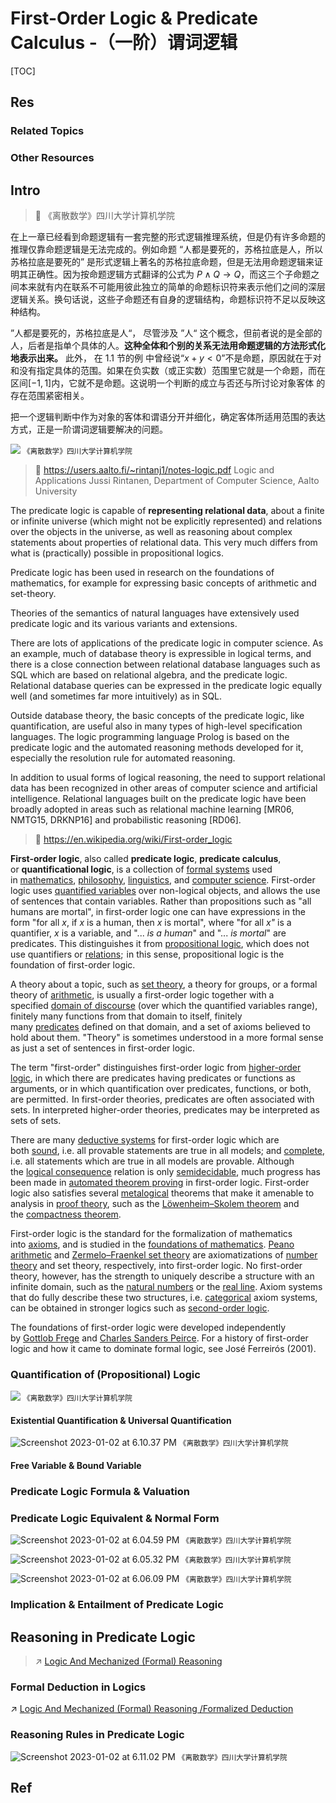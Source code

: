 # First-Order Logic & Predicate Calculus -（一阶）谓词逻辑

[TOC]



## Res
### Related Topics


### Other Resources



## Intro
> 📖 《离散数学》四川大学计算机学院

在上一章已经看到命题逻辑有一套完整的形式逻辑推理系统，但是仍有许多命题的推理仅靠命题逻辑是无法完成的。例如命题 “人都是要死的，苏格拉底是人，所以苏格拉底是要死的” 是形式逻辑上著名的苏格拉底命题，但是无法用命题逻辑来证明其正确性。因为按命题逻辑方式翻译的公式为 $P\land Q \to Q$，而这三个子命题之间本来就有内在联系不可能用彼此独立的简单的命题标识符来表示他们之间的深层逻辑关系。换句话说，这些子命题还有自身的逻辑结构，命题标识符不足以反映这种结构。

”人都是要死的，苏格拉底是人“， 尽管涉及 ”人“ 这个概念，但前者说的是全部的人，后者是指单个具体的人。**这种全体和个别的关系无法用命题逻辑的方法形式化地表示出来。** 此外， 在 1.1 节的例 中曾经说“$x+y<0$”不是命题，原因就在于对和没有指定具体的范围。如果在负实数（或正实数）范围里它就是一个命题，而在区间$[-1,1]$内，它就不是命题。这说明一个判断的成立与否还与所讨论对象客体 的存在范围紧密相关。

把一个逻辑判断中作为对象的客体和谓语分开并细化，确定客体所适用范围的表达方式，正是一阶谓词逻辑要解决的问题。

![](../../../../../Assets/Pics/Screenshot%202025-08-04%20at%2000.38.30.png)
<small>《离散数学》四川大学计算机学院</small>


> 📖 https://users.aalto.fi/~rintanj1/notes-logic.pdf
> Logic and Applications Jussi Rintanen, Department of Computer Science, Aalto University

The predicate logic is capable of **representing relational data**, about a finite or infinite universe (which might not be explicitly represented) and relations over the objects in the universe, as well as reasoning about complex statements about properties of relational data. This very much differs from what is (practically) possible in propositional logics.

Predicate logic has been used in research on the foundations of mathematics, for example for expressing basic concepts of arithmetic and set-theory. 

Theories of the semantics of natural languages have extensively used predicate logic and its various variants and extensions.

There are lots of applications of the predicate logic in computer science. As an example, much of database theory is expressible in logical terms, and there is a close connection between relational database languages such as SQL which are based on relational algebra, and the predicate logic. Relational database queries can be expressed in the predicate logic equally well (and sometimes far more intuitively) as in SQL.

Outside database theory, the basic concepts of the predicate logic, like quantification, are useful also in many types of high-level specification languages. The logic programming language Prolog is based on the predicate logic and the automated reasoning methods developed for it, especially the resolution rule for automated reasoning.

In addition to usual forms of logical reasoning, the need to support relational data has been recognized in other areas of computer science and artificial intelligence. Relational languages built on the predicate logic have been broadly adopted in areas such as relational machine learning [MR06, NMTG15, DRKNP16] and probabilistic reasoning [RD06].

> 🔗 https://en.wikipedia.org/wiki/First-order_logic

**First-order logic**, also called **predicate logic**, **predicate calculus**, or **quantificational logic**, is a collection of [formal systems](https://en.wikipedia.org/wiki/Formal_system "Formal system") used in [mathematics](https://en.wikipedia.org/wiki/Mathematics "Mathematics"), [philosophy](https://en.wikipedia.org/wiki/Philosophy "Philosophy"), [linguistics](https://en.wikipedia.org/wiki/Linguistics "Linguistics"), and [computer science](https://en.wikipedia.org/wiki/Computer_science "Computer science"). First-order logic uses [quantified variables](https://en.wikipedia.org/wiki/Quantification_\(logic\) "Quantification (logic)") over non-logical objects, and allows the use of sentences that contain variables. Rather than propositions such as "all humans are mortal", in first-order logic one can have expressions in the form "for all _x_, if _x_ is a human, then _x_ is mortal", where "for all _x"_ is a quantifier, _x_ is a variable, and "... _is a human_" and "... _is mortal_" are predicates. This distinguishes it from [propositional logic](https://en.wikipedia.org/wiki/Propositional_logic "Propositional logic"), which does not use quantifiers or [relations](https://en.wikipedia.org/wiki/Finitary_relation "Finitary relation");  in this sense, propositional logic is the foundation of first-order logic.

A theory about a topic, such as [set theory](https://en.wikipedia.org/wiki/Set_theory "Set theory"), a theory for groups, or a formal theory of [arithmetic](https://en.wikipedia.org/wiki/Arithmetic "Arithmetic"), is usually a first-order logic together with a specified [domain of discourse](https://en.wikipedia.org/wiki/Domain_of_discourse "Domain of discourse") (over which the quantified variables range), finitely many functions from that domain to itself, finitely many [predicates](https://en.wikipedia.org/wiki/Predicate_\(mathematical_logic\) "Predicate (mathematical logic)") defined on that domain, and a set of axioms believed to hold about them. "Theory" is sometimes understood in a more formal sense as just a set of sentences in first-order logic.

The term "first-order" distinguishes first-order logic from [higher-order logic](https://en.wikipedia.org/wiki/Higher-order_logic "Higher-order logic"), in which there are predicates having predicates or functions as arguments, or in which quantification over predicates, functions, or both, are permitted.  In first-order theories, predicates are often associated with sets. In interpreted higher-order theories, predicates may be interpreted as sets of sets.

There are many [deductive systems](https://en.wikipedia.org/wiki/Deductive_system "Deductive system") for first-order logic which are both [sound](https://en.wikipedia.org/wiki/Soundness#Logical_systems "Soundness"), i.e. all provable statements are true in all models; and [complete](https://en.wikipedia.org/wiki/Completeness_\(logic\) "Completeness (logic)"), i.e. all statements which are true in all models are provable. Although the [logical consequence](https://en.wikipedia.org/wiki/Logical_consequence "Logical consequence") relation is only [semidecidable](https://en.wikipedia.org/wiki/Semidecidability "Semidecidability"), much progress has been made in [automated theorem proving](https://en.wikipedia.org/wiki/Automated_theorem_proving "Automated theorem proving") in first-order logic. First-order logic also satisfies several [metalogical](https://en.wikipedia.org/wiki/Metalogic "Metalogic") theorems that make it amenable to analysis in [proof theory](https://en.wikipedia.org/wiki/Proof_theory "Proof theory"), such as the [Löwenheim–Skolem theorem](https://en.wikipedia.org/wiki/L%C3%B6wenheim%E2%80%93Skolem_theorem "Löwenheim–Skolem theorem") and the [compactness theorem](https://en.wikipedia.org/wiki/Compactness_theorem "Compactness theorem").

First-order logic is the standard for the formalization of mathematics into [axioms](https://en.wikipedia.org/wiki/Axiomatic_system "Axiomatic system"), and is studied in the [foundations of mathematics](https://en.wikipedia.org/wiki/Foundations_of_mathematics "Foundations of mathematics"). [Peano arithmetic](https://en.wikipedia.org/wiki/Peano_arithmetic "Peano arithmetic") and [Zermelo–Fraenkel set theory](https://en.wikipedia.org/wiki/Zermelo%E2%80%93Fraenkel_set_theory "Zermelo–Fraenkel set theory") are axiomatizations of [number theory](https://en.wikipedia.org/wiki/Number_theory "Number theory") and set theory, respectively, into first-order logic. No first-order theory, however, has the strength to uniquely describe a structure with an infinite domain, such as the [natural numbers](https://en.wikipedia.org/wiki/Natural_number "Natural number") or the [real line](https://en.wikipedia.org/wiki/Real_line "Real line"). Axiom systems that do fully describe these two structures, i.e. [categorical](https://en.wikipedia.org/wiki/Categorical_theory "Categorical theory") axiom systems, can be obtained in stronger logics such as [second-order logic](https://en.wikipedia.org/wiki/Second-order_logic "Second-order logic").

The foundations of first-order logic were developed independently by [Gottlob Frege](https://en.wikipedia.org/wiki/Gottlob_Frege "Gottlob Frege") and [Charles Sanders Peirce](https://en.wikipedia.org/wiki/Charles_Sanders_Peirce "Charles Sanders Peirce"). For a history of first-order logic and how it came to dominate formal logic, see José Ferreirós (2001).


### Quantification of (Propositional) Logic
![](../../../../../Assets/Pics/Screenshot%202025-09-23%20at%2016.44.39.png)
<small>《离散数学》四川大学计算机学院</small>
#### Existential Quantification & Universal Quantification
![Screenshot 2023-01-02 at 6.10.37 PM](../../../../../Assets/Pics/Screenshot%202023-01-02%20at%206.10.37%20PM.png)
<small>《离散数学》四川大学计算机学院</small>
#### Free Variable & Bound Variable


### Predicate Logic Formula & Valuation


### Predicate Logic Equivalent & Normal Form
![Screenshot 2023-01-02 at 6.04.59 PM](../../../../../Assets/Pics/Screenshot%202023-01-02%20at%206.04.59%20PM.png)
<small>《离散数学》四川大学计算机学院</small>

![Screenshot 2023-01-02 at 6.05.32 PM](../../../../../Assets/Pics/Screenshot%202023-01-02%20at%206.05.32%20PM.png)
<small>《离散数学》四川大学计算机学院</small>

![Screenshot 2023-01-02 at 6.06.09 PM](../../../../../Assets/Pics/Screenshot%202023-01-02%20at%206.06.09%20PM.png)
<small>《离散数学》四川大学计算机学院</small>


### Implication & Entailment of Predicate Logic



## Reasoning in Predicate Logic
> ↗ [Logic And Mechanized (Formal) Reasoning](../../Logic%20And%20Mechanized%20(Formal)%20Reasoning.md)


### Formal Deduction in Logics
↗ [Logic And Mechanized (Formal) Reasoning /Formalized Deduction](../../Logic%20And%20Mechanized%20(Formal)%20Reasoning.md#Formalized%20Deduction)


### Reasoning Rules in Predicate Logic
![Screenshot 2023-01-02 at 6.11.02 PM](../../../../../Assets/Pics/Screenshot%202023-01-02%20at%206.11.02%20PM.png)
<small>《离散数学》四川大学计算机学院</small>



## Ref
